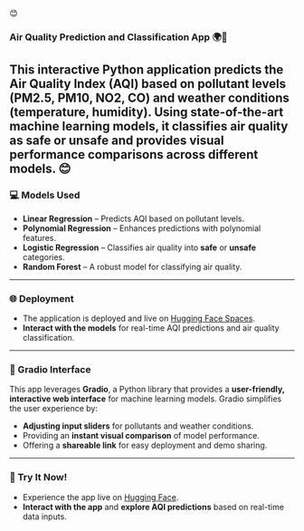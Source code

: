 😊
### **Air Quality Prediction and Classification App 🌍💨**



This **interactive Python application** predicts the **Air Quality Index (AQI)** based on pollutant levels (**PM2.5**, **PM10**, **NO2**, **CO**) and weather conditions (**temperature**, **humidity**). Using state-of-the-art **machine learning models**, it classifies air quality as **safe** or **unsafe** and provides visual performance comparisons across different models.
😊
---

### **💻 Models Used**
- **Linear Regression** – Predicts AQI based on pollutant levels.
- **Polynomial Regression** – Enhances predictions with polynomial features.
- **Logistic Regression** – Classifies air quality into **safe** or **unsafe** categories.
- **Random Forest** – A robust model for classifying air quality.

---

### **🌐 Deployment**
- The application is deployed and live on [Hugging Face Spaces](https://huggingface.co/spaces/fayazam33/Air_Quality_Predictor_App_by_fayaz). 
- **Interact with the models** for real-time AQI predictions and air quality classification.
  
---

### **🔧 Gradio Interface**
This app leverages **Gradio**, a Python library that provides a **user-friendly, interactive web interface** for machine learning models. Gradio simplifies the user experience by:
- **Adjusting input sliders** for pollutants and weather conditions.
- Providing an **instant visual comparison** of model performance.
- Offering a **shareable link** for easy deployment and demo sharing.

---

### **🚀 Try It Now!**
- Experience the app live on [Hugging Face](https://huggingface.co/spaces/fayazam33/Air_Quality_Predictor_App_by_fayaz).
- **Interact with the app** and **explore AQI predictions** based on real-time data inputs.


